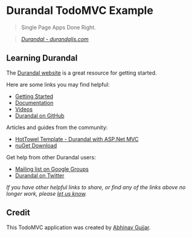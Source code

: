 # Durandal TodoMVC Example

> Single Page Apps Done Right.

> _[Durandal - durandaljs.com](http://durandaljs.com/)_


## Learning Durandal

The [Durandal website](http://durandaljs.com) is a great resource for getting started.

Here are some links you may find helpful:

* [Getting Started](http://durandaljs.com/pages/get-started/)
* [Documentation](http://durandaljs.com/pages/docs)
* [Videos](http://durandaljs.com/pages/videos/)
* [Durandal on GitHub](https://github.com/BlueSpire/Durandal)

Articles and guides from the community:

* [HotTowel Template - Durandal with ASP.Net MVC](http://www.johnpapa.net/hottowel/)
* [nuGet Download](http://www.nuget.org/packages/Durandal/)

Get help from other Durandal users:

* [Mailing list on Google Groups](https://groups.google.com/forum/#!forum/durandaljs)
* [Durandal on Twitter](http://twitter.com/durandaljs)

_If you have other helpful links to share, or find any of the links above no longer work, please [let us know](https://github.com/tastejs/todomvc/issues)._


## Credit

This TodoMVC application was created by [Abhinav Gujjar](https://github.com/abhinavgujjar).
